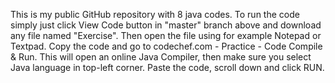 This is my public GitHub repository with 8 java codes.
To run the code simply just click View Code button in "master" branch
above and download any file named "Exercise".
Then open the file using for example Notepad or Textpad.
Copy the code and go to codechef.com - Practice - Code Compile & Run.
This will open an online Java Compiler, then make sure you
select Java language in top-left corner.
Paste the code, scroll down and click RUN.
